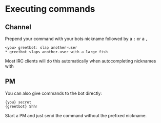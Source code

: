 # Executing commands

## Channel
Prepend your command with your bots nickname followed by a `:` or a `,`
```
<you> greetbot: slap another-user
* greetbot slaps another-user with a large fish
```
Most IRC clients will do this automatically when autocompleting nicknames with <Tab>

## PM
You can also give commands to the bot directly:
```
{you} secret
{greetbot} Shh!
```
Start a PM and just send the command without the prefixed nickname.